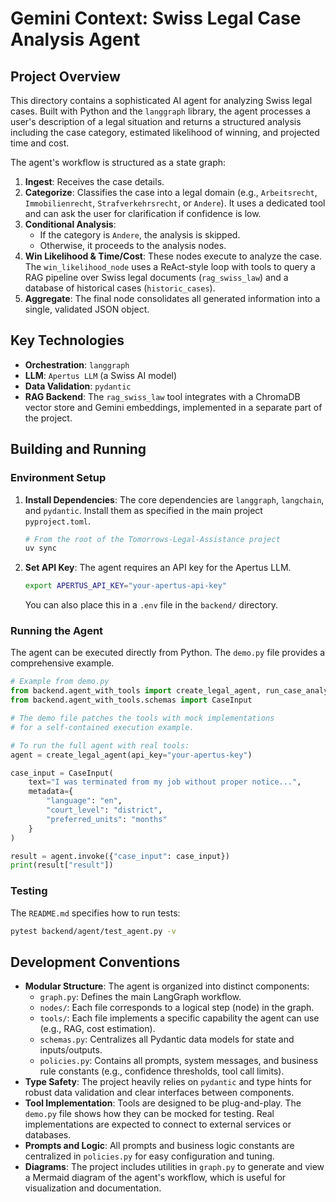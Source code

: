 # Gemini Context: Swiss Legal Case Analysis Agent

## Project Overview

This directory contains a sophisticated AI agent for analyzing Swiss legal cases. Built with Python and the `langgraph` library, the agent processes a user's description of a legal situation and returns a structured analysis including the case category, estimated likelihood of winning, and projected time and cost.

The agent's workflow is structured as a state graph:

1.  **Ingest**: Receives the case details.
2.  **Categorize**: Classifies the case into a legal domain (e.g., `Arbeitsrecht`, `Immobilienrecht`, `Strafverkehrsrecht`, or `Andere`). It uses a dedicated tool and can ask the user for clarification if confidence is low.
3.  **Conditional Analysis**:
    *   If the category is `Andere`, the analysis is skipped.
    *   Otherwise, it proceeds to the analysis nodes.
4.  **Win Likelihood & Time/Cost**: These nodes execute to analyze the case. The `win_likelihood_node` uses a ReAct-style loop with tools to query a RAG pipeline over Swiss legal documents (`rag_swiss_law`) and a database of historical cases (`historic_cases`).
5.  **Aggregate**: The final node consolidates all generated information into a single, validated JSON object.

## Key Technologies

*   **Orchestration**: `langgraph`
*   **LLM**: `Apertus LLM` (a Swiss AI model)
*   **Data Validation**: `pydantic`
*   **RAG Backend**: The `rag_swiss_law` tool integrates with a ChromaDB vector store and Gemini embeddings, implemented in a separate part of the project.

## Building and Running

### Environment Setup

1.  **Install Dependencies**: The core dependencies are `langgraph`, `langchain`, and `pydantic`. Install them as specified in the main project `pyproject.toml`.
    ```bash
    # From the root of the Tomorrows-Legal-Assistance project
    uv sync
    ```

2.  **Set API Key**: The agent requires an API key for the Apertus LLM.
    ```bash
    export APERTUS_API_KEY="your-apertus-api-key"
    ```
    You can also place this in a `.env` file in the `backend/` directory.

### Running the Agent

The agent can be executed directly from Python. The `demo.py` file provides a comprehensive example.

```python
# Example from demo.py
from backend.agent_with_tools import create_legal_agent, run_case_analysis
from backend.agent_with_tools.schemas import CaseInput

# The demo file patches the tools with mock implementations
# for a self-contained execution example.

# To run the full agent with real tools:
agent = create_legal_agent(api_key="your-apertus-key")

case_input = CaseInput(
    text="I was terminated from my job without proper notice...",
    metadata={
        "language": "en",
        "court_level": "district",
        "preferred_units": "months"
    }
)

result = agent.invoke({"case_input": case_input})
print(result["result"])
```

### Testing

The `README.md` specifies how to run tests:

```bash
pytest backend/agent/test_agent.py -v
```

## Development Conventions

*   **Modular Structure**: The agent is organized into distinct components:
    *   `graph.py`: Defines the main LangGraph workflow.
    *   `nodes/`: Each file corresponds to a logical step (node) in the graph.
    *   `tools/`: Each file implements a specific capability the agent can use (e.g., RAG, cost estimation).
    *   `schemas.py`: Centralizes all Pydantic data models for state and inputs/outputs.
    *   `policies.py`: Contains all prompts, system messages, and business rule constants (e.g., confidence thresholds, tool call limits).
*   **Type Safety**: The project heavily relies on `pydantic` and type hints for robust data validation and clear interfaces between components.
*   **Tool Implementation**: Tools are designed to be plug-and-play. The `demo.py` file shows how they can be mocked for testing. Real implementations are expected to connect to external services or databases.
*   **Prompts and Logic**: All prompts and business logic constants are centralized in `policies.py` for easy configuration and tuning.
*   **Diagrams**: The project includes utilities in `graph.py` to generate and view a Mermaid diagram of the agent's workflow, which is useful for visualization and documentation.
